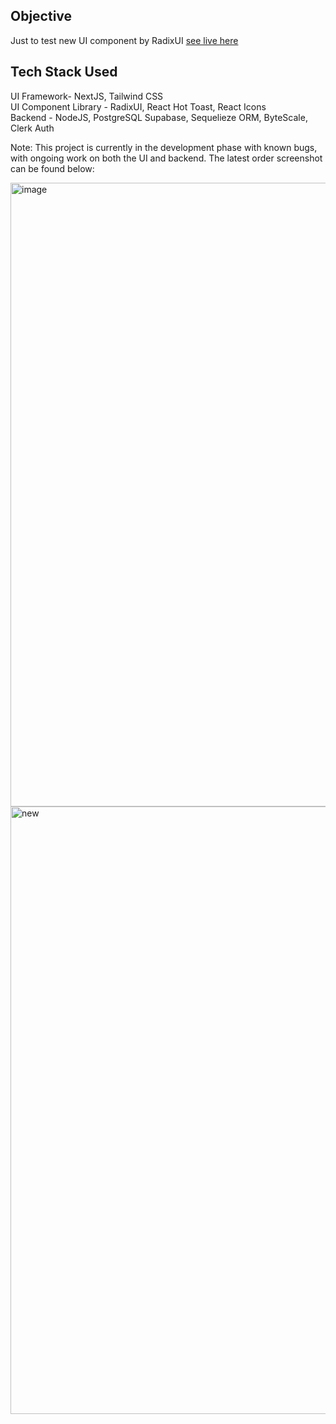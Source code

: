 
## Objective
Just to test new UI component by RadixUI [see live here](https://trackwallet-me.vercel.app/)

## Tech Stack Used
UI Framework- NextJS, Tailwind CSS<br>
UI Component Library - RadixUI, React Hot Toast, React Icons<br>
Backend - NodeJS, PostgreSQL Supabase, Sequelieze ORM, ByteScale, Clerk Auth

Note: This project is currently in the development phase with known bugs, with ongoing work on both the UI and backend. The latest order screenshot can be found below:

<img width="998" alt="image" src="https://github.com/syukranDev/track.me/assets/51852197/7af3afba-6702-496d-bd0c-e5251994a731">

<img width="972" alt="new" src="https://github.com/syukranDev/track.me/assets/51852197/29b8a801-7675-432d-b918-3d9fdb90650d">

